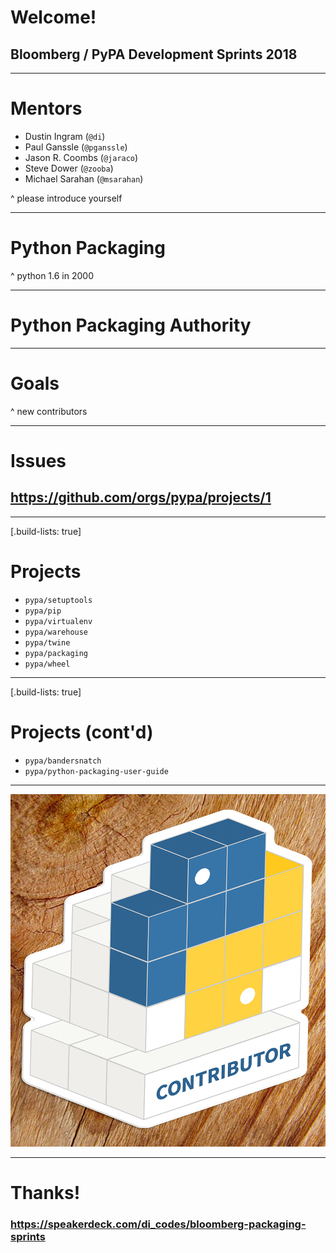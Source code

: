 
# Welcome!
## Bloomberg / PyPA Development Sprints 2018

---

# Mentors

* Dustin Ingram (`@di`)
* Paul Ganssle (`@pganssle`)
* Jason R. Coombs (`@jaraco`)
* Steve Dower (`@zooba`)
* Michael Sarahan (`@msarahan`)

^ please introduce yourself

---

# Python Packaging

^ python 1.6 in 2000

---

# Python Packaging Authority

---

# Goals

^ new contributors

---

# Issues

## <https://github.com/orgs/pypa/projects/1>

---
[.build-lists: true]

# Projects

* `pypa/setuptools`
* `pypa/pip`
* `pypa/virtualenv`
* `pypa/warehouse`
* `pypa/twine`
* `pypa/packaging`
* `pypa/wheel`

---
[.build-lists: true]

# Projects (cont'd)

* `pypa/bandersnatch`
* `pypa/python-packaging-user-guide`

---

![fit](pypi-contributor-sticker.png)

---

# Thanks!

### <https://speakerdeck.com/di_codes/bloomberg-packaging-sprints>
